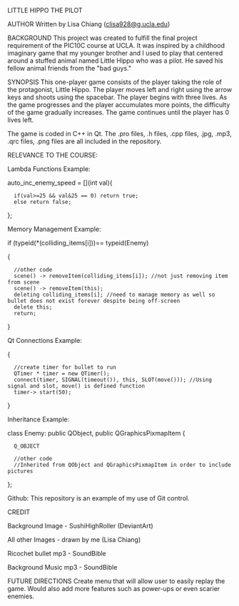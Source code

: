 LITTLE HIPPO THE PILOT

AUTHOR Written by Lisa Chiang (clisa928@g.ucla.edu)

BACKGROUND This project was created to fulfill the final project requirement of the PIC10C course at UCLA. It was inspired by a childhood imaginary game that my younger brother and I used to play that centered around a stuffed animal named Little Hippo who was a pilot. He saved his fellow animal friends from the "bad guys." 

SYNOPSIS This one-player game consists of the player taking the role of the protagonist, Little Hippo. The player moves left and right using the arrow keys and shoots using the spacebar. The player begins with three lives. As the game progresses and the player accumulates more points, the difficulty of the game gradually increases. The game continues until the player has 0 lives left. 

The game is coded in C++ in Qt. The .pro files, .h files, .cpp files, .jpg, .mp3, .qrc files, .png files are all included in the repository. 

RELEVANCE TO THE COURSE: 

Lambda Functions Example: 

   auto_inc_enemy_speed = [](int val){
   
      if(val>=25 && val&25 == 0) return true;
      else return false;
      
   };

Memory Management Example: 

   if (typeid(*(colliding_items[i]))== typeid(Enemy)

   {   
   
      //other code
      scene() -> removeItem(colliding_items[i]); //not just removing item from scene
      scene() -> removeItem(this);
      deleting colliding_items[i]; //need to manage memory as well so bullet does not exist forever despite being off-screen
      delete this;
      return; 
   }
   
Qt Connections Example: 

   {
      
      //create timer for bullet to run
      QTimer * timer = new QTimer();
      connect(timer, SIGNAL(timeout()), this, SLOT(move())); //Using signal and slot, move() is defined function
      timer-> start(50);
   }

Inheritance Example: 

   class Enemy: public QObject, public QGraphicsPixmapItem {

      Q_OBJECT

      //other code
      //Inherited from QObject and QGraphicsPixmapItem in order to include pictures 

   };

Github: 
This repository is an example of my use of Git control. 

CREDIT

Background Image - SushiHighRoller (DeviantArt)

All other Images - drawn by me (Lisa Chiang)

Ricochet bullet mp3 - SoundBible

Background Music mp3 - SoundBible

FUTURE DIRECTIONS Create menu that will allow user to easily replay the game. Would also add more features such as power-ups or even scarier enemies. 
